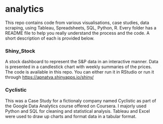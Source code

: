 # analytics
This repo contains code from various visualisations, case studies, data scraping, using Tableau, Spreadsheets, SQL, Python, R. Every folder has a README file to help you really understand the process and the code. A short description of each is provided below.

### Shiny_Stock
A stock dashboard to represent the S&P data in an interactive manner. Data is presented in a candlestick chart with weekly summaries of the prices. The code is available in this repo. You can either run it in RStudio or run it through https://apnatva.shinyapps.io/shiny/

### Cyclistic 
This was a Case Study for a fictionaly company named Cyclistic as part of the Google Data Analytics course offered on Coursera. I majorly used Python and SQL for cleaning and statistical analysis. Tableau and Excel were used to draw up charts and format data in a tabular format.
